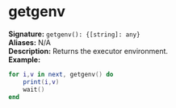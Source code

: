 # getgenv
**Signature:** `getgenv(): {[string]: any}` <br>
**Aliases:** N/A <br>
**Description:** Returns the executor environment. <br>
**Example:**
```lua
for i,v in next, getgenv() do
	print(i,v)
	wait()
end
```
